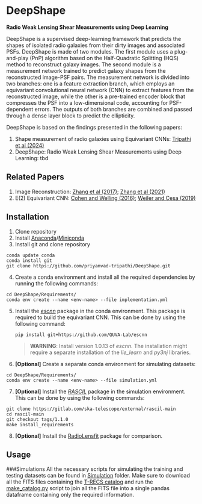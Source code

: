 # DeepShape
**Radio Weak Lensing Shear Measurements using Deep Learning**

DeepShape is a supervised deep-learning framework that predicts the shapes of isolated radio galaxies from their dirty images and associated PSFs. DeepShape is made of two modules. The first module uses a plug-and-play (PnP) algorithm based on the Half-Quadratic Splitting (HQS) method to reconstruct galaxy images. The second module is a measurement network trained to predict galaxy shapes from the reconstructed image-PSF pairs. The measurement network is divided into two branches: one is a feature extraction branch, which employs an equivariant convolutional neural network (CNN) to extract features from the reconstructed image, while the other is a pre-trained encoder block that compresses the PSF into a low-dimensional code, accounting for PSF-dependent errors. The outputs of both branches are combined and passed through a dense layer block to predict the ellipticity.

DeepShape is based on the findings presented in the following papers:
1. Shape measurement of radio galaxies using Equivariant CNNs: [Tripathi et al (2024)](https://ieeexplore.ieee.org/abstract/document/10715370)
2. DeepShape: Radio Weak Lensing Shear Measurements using Deep Learning: tbd

## Related Papers
1. Image Reconstruction: [Zhang et al (2017)](https://arxiv.org/abs/1704.03264); [Zhang et al (2021)](https://arxiv.org/abs/2008.13751)
2. E(2) Equivariant CNN: [Cohen and Welling (2016)](https://arxiv.org/abs/1612.08498); [Weiler and Cesa (2019)](https://arxiv.org/abs/1911.08251)


## Installation
 
1. Clone repository
2. Install [Anaconda](https://docs.anaconda.com/anaconda/install/)/[Miniconda](https://docs.anaconda.com/miniconda/install/)
3. Install git and clone repository
  ````
  conda update conda
  conda install git
  git clone https://github.com/priyamvad-tripathi/DeepShape.git
  ````
4. Create a conda environment and install all the required dependencies by running the following commands:
  ````
  cd DeepShape/Requirements/
  conda env create --name <env-name> --file implementation.yml
  ````
5. Install the [_escnn_](https://github.com/QUVA-Lab/escnn/) package in the conda environment. This package is required to build the equivariant CNN.
   This can be done by using the following command:
   ````
   pip install git+https://github.com/QUVA-Lab/escnn
   ````
   > **WARNING**: Install version 1.0.13 of _escnn_. The installation might require a separate installation of the _lie_learn_ and _py3nj_ libraries.
7. **[Optional]** Create a separate conda environment for simulating datasets:
  ````
  cd DeepShape/Requirements/
  conda env create --name <env-name> --file simulation.yml
  ````
7. **[Optional]** Install the [_RASCIL_](https://gitlab.com/ska-telescope/external/rascil-main) package in the simulation environment. This can be done by using the following commands:
  ````
  git clone https://gitlab.com/ska-telescope/external/rascil-main
  cd rascil-main
  git checkout tags/1.1.0
  make install_requirements
  ````
8. **[Optional]** Install the [RadioLensfit](https://github.com/marziarivi/RadioLensfit2/) package for comparison.

## Usage
###Simulations
All the necessary scripts for simulating the training and testing datasets can be found in [Simulation](Simulation/) folder. Make sure to download all the FITS files containing the [T-RECS catalog](http://cdsarc.u-strasbg.fr/ftp/VII/282/fits/) and run the [make_catalog.py](Simulation/make_catalog.py) script to join all the FITS file into a single pandas dataframe containing only the required information. 
